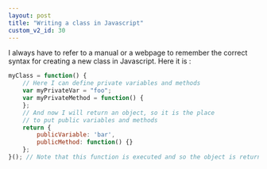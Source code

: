 ```yaml
---
layout: post
title: "Writing a class in Javascript"
custom_v2_id: 30
---
```


I always have to refer to a manual or a webpage to remember the correct syntax
for creating a new class in Javascript. Here it is :

```js
myClass = function() {  
    // Here I can define private variables and methods  
    var myPrivateVar = "foo";  
    var myPrivateMethod = function() {  
    };  
    // And now I will return an object, so it is the place   
    // to put public variables and methods  
    return {  
        publicVariable: 'bar',  
        publicMethod: function() {}
    };  
}(); // Note that this function is executed and so the object is returned.  
```

    

